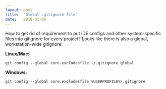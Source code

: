```yaml
---
layout: post
title:  "Global .gitignore file"
date:   2019-01-08
---
```


How to get rid of requirement to put IDE configs and other system-specific files into gitignore for every project? Looks like there is also a global, workstation-wide gitignore:

**Linux/Mac:**
```shell
git config --global core.excludesfile ~/.gitignore_global
```

**Windows:**
```shell
git config --global core.excludesfile %USERPROFILE%\.gitignore
```